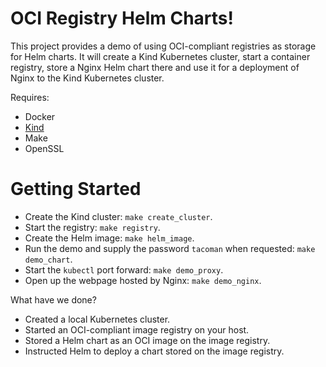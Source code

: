 # OCI Registry Helm Charts!

This project provides a demo of using OCI-compliant registries as storage for Helm charts. It will create a Kind Kubernetes cluster, start a container registry, store a Nginx Helm chart there and use it for a deployment of Nginx to the Kind Kubernetes cluster.

Requires:

- Docker
- [Kind](https://kind.sigs.k8s.io/)
- Make
- OpenSSL

# Getting Started

- Create the Kind cluster: `make create_cluster`.
- Start the registry: `make registry`.
- Create the Helm image: `make helm_image`.
- Run the demo and supply the password `tacoman` when requested: `make demo_chart`.
- Start the `kubectl` port forward: `make demo_proxy`.
- Open up the webpage hosted by Nginx: `make demo_nginx`.

What have we done?

- Created a local Kubernetes cluster.
- Started an OCI-compliant image registry on your host.
- Stored a Helm chart as an OCI image on the image registry.
- Instructed Helm to deploy a chart stored on the image registry.
